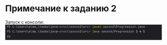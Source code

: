 # Примечание к заданию 2
Запуск с консоли: 
![Image alt](https://github.com/olbenka/java-croc/blob/main/lesson2/photo_2023-10-15_00-26-16.jpg)
